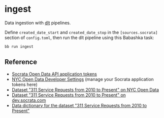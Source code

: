 # ingest

Data ingestion with [dlt](https://github.com/dlt-hub/dlt) pipelines.

Define `created_date_start` and `created_date_stop` in the `[sources.socrata]` section of `config.toml`, then run the dlt pipeline using this Babashka task:

```sh
bb run ingest
```

## Reference

- [Socrata Open Data API application tokens](https://dev.socrata.com/docs/app-tokens.html)
- [NYC Open Data Developer Settings](https://data.cityofnewyork.us/profile/edit/developer_settings) (manage your Socrata application tokens here)
- [Dataset "311 Service Requests from 2010 to Present" on NYC Open Data](https://data.cityofnewyork.us/Social-Services/311-Service-Requests-from-2010-to-Present/erm2-nwe9/about_data)
- [Dataset "311 Service Requests from 2010 to Present" on dev.socrata.com](https://dev.socrata.com/foundry/data.cityofnewyork.us/erm2-nwe9)
- [Data dictionary for the dataset "311 Service Requests from 2010 to Present"](https://data.cityofnewyork.us/api/views/erm2-nwe9/files/b372b884-f86a-453b-ba16-1fe06ce9d212?download=true&filename=311_ServiceRequest_2010-Present_DataDictionary_Updated_2023.xlsx)
